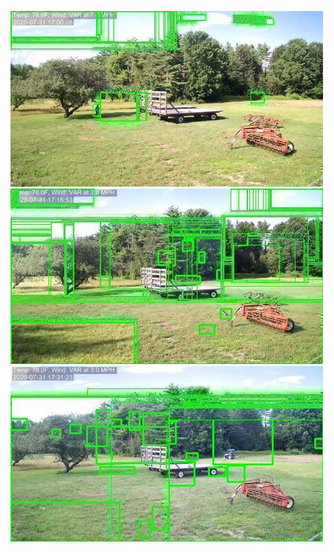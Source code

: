 ![20200731-162959-170004](in/20200731/20200731-162959-170004_0_.jpg)
![20200731-170009-173014](in/20200731/20200731-170009-173014_0_.jpg)
![20200731-173019-180024](in/20200731/20200731-173019-180024_0_.jpg)
